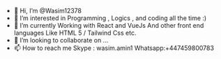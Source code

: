 - 👋 Hi, I’m @Wasim12378
- 👀 I’m interested in Programming , Logics , and coding all the time :)
- 🌱 I’m currently Working with React and VueJs And other front end languages Like HTML 5 / Tailwind Css etc.
- 💞️ I’m looking to collaborate on ...
- 📫 How to reach me Skype : wasim.amin1  Whatsapp:+447459800783

<!---
Wasim12378/Wasim12378 is a ✨ special ✨ repository because its `README.md` (this file) appears on your GitHub profile.
You can click the Preview link to take a look at your changes.
--->
